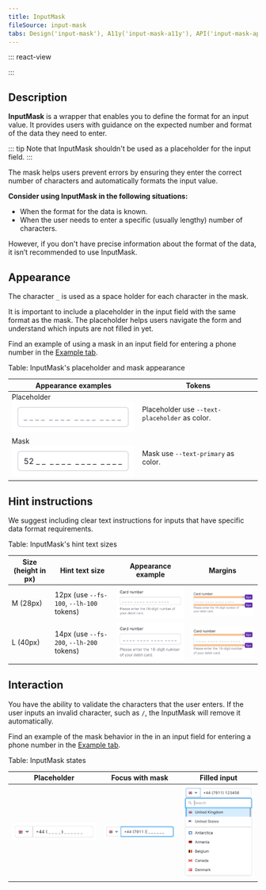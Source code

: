 ```yaml
---
title: InputMask
fileSource: input-mask
tabs: Design('input-mask'), A11y('input-mask-a11y'), API('input-mask-api'), Example('input-mask-code'), Changelog('input-mask-changelog')
---
```


::: react-view

<script lang="tsx">
import React from 'react';
import PlaygroundGeneration from '@components/PlaygroundGeneration';

import InputMask from '@semcore/ui/input-mask';

const SIZES = ['m', 'l'];
const STATES = ['normal', 'invalid', 'valid'];

const Preview = (preview) => {
  const { bool, text, select, radio } = preview('InputMask');

  const size = radio({
    key: 'size',
    defaultValue: 'm',
    label: 'Size',
    options: SIZES,
  });

  const state = select({
    key: 'state',
    defaultValue: 'normal',
    label: 'State',
    options: STATES.map((value) => ({
      name: value,
      value,
    })),
  });

  const disabled = bool({
    key: 'disabled',
    defaultValue: false,
    label: 'Disabled',
  });

  const hideMask = bool({
    key: 'hideMask',
    defaultValue: false,
    label: 'Hide mask',
  });

  const mask = text({
    key: 'mask',
    defaultValue: '9999 9999 9999 9999',
    label: 'Mask',
  });

  const placeholder = text({
    key: 'placeholder',
    defaultValue: '____ ____ ____ ____',
    label: 'Placeholder',
  });

  return (
    <InputMask size={size} state={state} w={300}>
      <InputMask.Value
        disabled={disabled}
        mask={mask}
        placeholder={placeholder}
        hideMask={hideMask}
      />
    </InputMask>
  );
};

const App = PlaygroundGeneration(Preview);
</script>

:::

## Description

**InputMask** is a wrapper that enables you to define the format for an input value. It provides users with guidance on the expected number and format of the data they need to enter.

::: tip
Note that InputMask shouldn't be used as a placeholder for the input field.
:::

The mask helps users prevent errors by ensuring they enter the correct number of characters and automatically formats the input value.

**Consider using InputMask in the following situations:**

- When the format for the data is known.
- When the user needs to enter a specific (usually lengthy) number of characters.

However, if you don't have precise information about the format of the data, it isn’t recommended to use InputMask.

## Appearance

The character `_` is used as a space holder for each character in the mask.

It is important to include a placeholder in the input field with the same format as the mask. The placeholder helps users navigate the form and understand which inputs are not filled in yet.

Find an example of using a mask in an input field for entering a phone number in the [Example tab](/components/input-phone/input-phone-code).

Table: InputMask's placeholder and mask appearance

| Appearance examples                               | Tokens                                         |
| ------------------------------------------------- | ---------------------------------------------- |
| Placeholder ![](static/placeholder-default-2.png) | Placeholder use `--text-placeholder` as color. |
| Mask ![](static/mask-default-2.png)               | Mask use `--text-primary` as color.            |

## Hint instructions

We suggest including clear text instructions for inputs that have specific data format requirements.

Table: InputMask's hint text sizes

| Size (height in px) | Hint text size                           | Appearance example                    | Margins                                      |
| ------------------- | ---------------------------------------- | ------------------------------------- | -------------------------------------------- |
| M (28px)            | 12px (use `--fs-100`, `--lh-100` tokens) | ![](static/inputmask-help-text-m.png) | ![](static/inputmask-help-text-margin-m.png) |
| L (40px)            | 14px (use `--fs-200`, `--lh-200` tokens) | ![](static/inputmask-help-text-l.png) | ![](static/inputmask-help-text-margin-l.png) |

## Interaction

You have the ability to validate the characters that the user enters. If the user inputs an invalid character, such as `/`, the InputMask will remove it automatically.

Find an example of the mask behavior in the in an input field for entering a phone number in the [Example tab](/components/input-phone/input-phone-code).

Table: InputMask states

| Placeholder                           | Focus with mask            | Filled input                |
| ------------------------------------- | -------------------------- | --------------------------- |
| ![](static/placeholder-default-1.png) | ![](static/mask-focus.png) | ![](static/mask-filled.png) |
